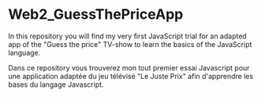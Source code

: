 # Web2_GuessThePriceApp

In this repository you will find my very first JavaScript trial for an adapted app of the "Guess the price" TV-show to learn the basics of the JavaScript language.

Dans ce repository vous trouverez mon tout premier essai Javascript pour une application adaptée du jeu télévisé "Le Juste Prix" afin d'apprendre les bases du langage Javascript.
